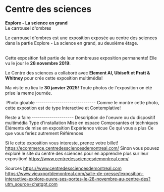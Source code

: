 # **Centre des sciences**

**Explore - La science en grand**<br/>
Le carrousel d'ombres

Le carrousel d'ombres est une exposition exposée au centre des sciences dans la partie Explore - La science en grand, au deuxième étage.<br/><br/>


Cette exposition fait partie de leur nombreuse exposition permanente! Elle vu le jour le **28 novembre 2019**.

Le Centre des sciences a collaboré avec **Element AI, Ubisoft et Pratt & Whitney** pour crée cette exposition multimédia!

Ma visite eu lieu le **30 janvier 2025!** Toute photos de l'exposition on été prise la meme journée.







<img src="./medias/photo.webp" width="0" height="0"/> Photo gloable ------------------------------
Comme le montre cette photo, cette expostion est de type Interactive et Contemplative!





Reste a faire ---------------------
Description de l'oeuvre ou du 
dispositif multimédia
 Type d'installation
 Mise en espace
 Composantes et techniques
 Éléments de mise en exposition
 Expérience vécue 
Ce qui vous a plus
 Ce que vous feriez autrement
 Références










Si le cette exposition vous intereste, prenez votre billet! https://ecommerce.centredessciencesdemontreal.com/
Sinon vous pouvez exploré le site du centre des sciences pour en apprendre plus sur leur exposition! https://www.centredessciencesdemontreal.com/

Sources
https://www.centredessciencesdemontreal.com
https://www.vieuxportdemontreal.com/salle-de-presse/lexposition-interactive-explore-ouvre-ses-portes-le-28-novembre-au-centre-des?utm_source=chatgpt.com


